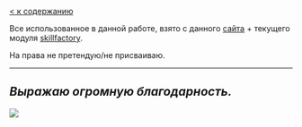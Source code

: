 [< к содержанию](./content.md)

Все использованное в данной работе, взято с данного [сайта](http://bioinformaticsinstitute.ru/sites/default/files/instrukciya_po_ispolzovaniyu_git_dlya_nachinayushchih.pdf) + текущего модуля [skillfactory](https://apps.skillfactory.ru/learning/course/course-v1:SkillFactory+PHPDEV+2021/block-v1:SkillFactory+PHPDEV+2021+type@sequential+block@ea69748ba20c4e858a6d364ec0b51108/block-v1:SkillFactory+PHPDEV+2021+type@vertical+block@1498b012e02f48e9bbb7c39f5ac2849e).

На права не претендую/не присваиваю. 

---

## ***Выражаю огромную благодарность.***

![](./two-people-are-shaking-hands_77044-127.jpg.avif) 
